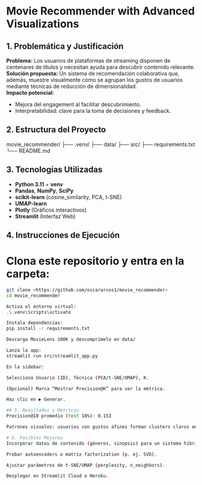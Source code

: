 # Movie Recommender with Advanced Visualizations

## 1. Problemática y Justificación

**Problema:** Los usuarios de plataformas de streaming disponen de centenares de títulos y necesitan ayuda para descubrir contenido relevante.  
**Solución propuesta:** Un sistema de recomendación colaborativa que, además, muestre visualmente cómo se agrupan los gustos de usuarios mediante técnicas de reducción de dimensionalidad.  
**Impacto potencial:**  
- Mejora del engagement al facilitar descubrimiento.  
- Interpretabilidad: clave para la toma de decisiones y feedback.

## 2. Estructura del Proyecto

movie_recommender/
├── .venv/
├── data/
├── src/
├── requirements.txt
└── README.md

## 3. Tecnologías Utilizadas

- **Python 3.11** + **venv**  
- **Pandas**, **NumPy**, **SciPy**  
- **scikit-learn** (cosine_similarity, PCA, t-SNE)  
- **UMAP-learn**  
- **Plotly** (Gráficos interactivos)  
- **Streamlit** (Interfaz Web)

## 4. Instrucciones de Ejecución

# Clona este repositorio y entra en la carpeta:
   ```bash
   git clone <https://github.com/oscararcos1/movie_recommender>
   cd movie_recommender

Activa el entorno virtual:
.\.venv\Scripts\activate

Instala dependencias:
pip install -r requirements.txt

Descarga MovieLens 100K y descomprímelo en data/

Lanza la app:
streamlit run src/streamlit_app.py

En la sidebar:

Selecciona Usuario (ID), Técnica (PCA/t-SNE/UMAP), K.

(Opcional) Marca “Mostrar Precision@K” para ver la métrica.

Haz clic en ▶ Generar.

## 5. Resultados y Métricas
Precision@10 promedio (test 10%): 0.153

Patrones visuales: usuarios con gustos afines forman clusters claros en t-SNE y UMAP, apoyando la calidad de las recomendaciones.

# 6. Posibles Mejoras
Incorporar datos de contenido (géneros, sinopsis) para un sistema híbrido.

Probar autoencoders o matrix factorization (p. ej. SVD).

Ajustar parámetros de t-SNE/UMAP (perplexity, n_neighbors).

Desplegar en Streamlit Cloud o Heroku.